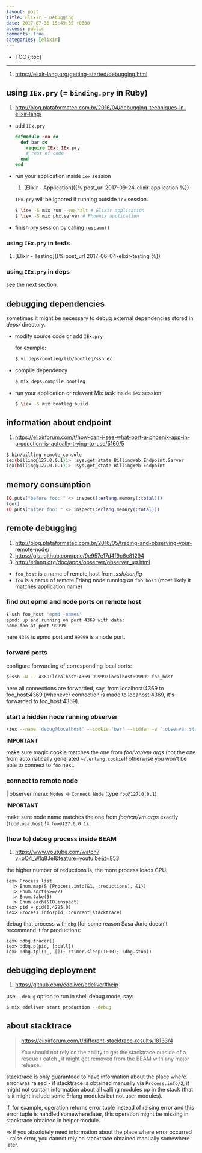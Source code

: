 ```yaml
---
layout: post
title: Elixir - Debugging
date: 2017-07-30 15:49:05 +0300
access: public
comments: true
categories: [elixir]
---
```


<!-- more -->

* TOC
{:toc}
<hr>

1. <https://elixir-lang.org/getting-started/debugging.html>

using `IEx.pry` (= `binding.pry` in Ruby)
-------------------------------------------

1. <http://blog.plataformatec.com.br/2016/04/debugging-techniques-in-elixir-lang/>

- add `IEx.pry`

  ```elixir
  defmodule Foo do
    def bar do
      require IEx; IEx.pry
      # rest of code
    end
  end
  ```

- run your application inside `iex` session

  1. [Elixir - Application]({% post_url 2017-09-24-elixir-application %})

  `IEx.pry` will be ignored if running outside `iex` session.

  ```sh
  $ \iex -S mix run --no-halt # Elixir application
  $ \iex -S mix phx.server # Phoenix application
  ```

- finish pry session by calling `respawn()`

### using `IEx.pry` in tests

1. [Elixir - Testing]({% post_url 2017-06-04-elixir-testing %})

### using `IEx.pry` in deps

see the next section.

debugging dependencies
----------------------

sometimes it might be necessary to debug external dependencies stored in
_deps/_ directory.

- modify source code or add `IEx.pry`

  for example:

  ```sh
  $ vi deps/bootleg/lib/bootleg/ssh.ex
  ```

- compile dependency

  ```sh
  $ mix deps.compile bootleg
  ```

- run your application or relevant Mix task inside `iex` session

  ```sh
  $ \iex -S mix bootleg.build
  ```

information about endpoint
--------------------------

1. <https://elixirforum.com/t/how-can-i-see-what-port-a-phoenix-app-in-production-is-actually-trying-to-use/5160/5>

```sh
$ bin/billing remote_console
iex(billing@127.0.0.1)1> :sys.get_state BillingWeb.Endpoint.Server
iex(billing@127.0.0.1)1> :sys.get_state BillingWeb.Endpoint
```

memory consumption
------------------

```elixir
IO.puts("before foo: " <> inspect(:erlang.memory(:total)))
foo()
IO.puts("after foo: " <> inspect(:erlang.memory(:total)))
```

remote debugging
----------------

1. <http://blog.plataformatec.com.br/2016/05/tracing-and-observing-your-remote-node/>
2. <https://gist.github.com/pnc/9e957e17d4f9c6c81294>
3. <http://erlang.org/doc/apps/observer/observer_ug.html>

- `foo_host` is a name of remote host from _.ssh/config_
- `foo` is a name of remote Erlang node running on `foo_host`
  (most likely it matches application name)

### find out epmd and node ports on remote host

```sh
$ ssh foo_host 'epmd -names'
epmd: up and running on port 4369 with data:
name foo at port 99999
```

here `4369` is epmd port and `99999` is a node port.

### forward ports

configure forwarding of corresponding local ports:

```sh
$ ssh -N -L 4369:localhost:4369 99999:localhost:99999 foo_host
```

here all connections are forwarded, say, from localhost:4369 to foo_host:4369
(whenever connection is made to locahost:4369, it's forwarded to foo_host:4369).

### start a hidden node running observer

```sh
\iex --name 'debug@localhost' --cookie 'bar' --hidden -e ':observer.start'
```

**IMPORTANT**

make sure magic cookie matches the one from _foo/var/vm.args_
(not the one from automatically generated `~/.erlang.cookie`)!
otherwise you won't be able to connect to `foo` next.

### connect to remote node

| observer menu: `Nodes` → `Connect Node` (type `foo@127.0.0.1`)

**IMPORTANT**

make sure node name matches the one from _foo/var/vm.args_ exactly
(`foo@localhost` != `foo@127.0.0.1`).

### (how to) debug process inside BEAM

1. <https://www.youtube.com/watch?v=pO4_Wlq8JeI&feature=youtu.be&t=853>

the higher number of reductions is, the more process loads CPU:

```
iex> Process.list
  |> Enum.map(& {Process.info(&1, :reductions), &1})
  |> Enum.sort(&>=/2)
  |> Enum.take(5)
  |> Enum.each(&IO.inspect)
iex> pid = pid(0,4225,0)
iex> Process.info(pid, :current_stacktrace)
```

debug that process with `dbg` (for some reason Sasa Juric doesn't recommend
it for production):

```
iex> :dbg.tracer()
iex> :dbg.p(pid, [:call])
iex> :dbg.tpl(:_, []); :timer.sleep(1000); :dbg.stop()
```

debugging deployment
--------------------

1. <https://github.com/edeliver/edeliver#help>

use `--debug` option to run in shell debug mode, say:

``` sh
$ mix edeliver start production --debug
```

about stacktrace
----------------

> <https://elixirforum.com/t/different-stacktrace-results/18133/4>
>
> You should not rely on the ability to get the stacktrace outside of a
> rescue / catch , it might get removed from the BEAM with any major release.

stacktrace is only guaranteed to have information about the place where
error was raised - if stacktrace is obtained manually via `Process.info/2`,
it might not contain information about all calling modules up in the stack
(that is it might include some Erlang modules but not user modules).

if, for example, operation returns error tuple instead of raising error and
this error tuple is handled somewhere later, this operation might be missing
in stacktrace obtained in helper module.

=> if you absolutely need information about the place where error occurred -
raise error, you cannot rely on stacktrace obtained manually somewhere later.

